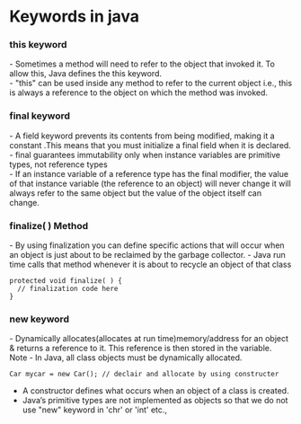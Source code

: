 <h1>Keywords in java</h1>
<h3>this keyword</h3>
- Sometimes a method will need to refer to the object that invoked it. To allow this, Java defines the this keyword.<br>
- "this" can be used inside any method to refer to the current object i.e., this is always a reference to the object on
which the method was invoked.

<h3>final keyword</h3>
- A field keyword prevents its contents from being modified, making it a constant .This means that you must initialize a final field when it is declared. <br>
- final guarantees immutability only when instance variables are primitive types, not reference types <br>
- If an instance variable of a reference type has the final modifier, the value of that instance variable (the reference
to an object) will never change it will always refer to the same object but the value of the object itself can change.

<h3>finalize( ) Method</h3>
- By using finalization you can define specific actions that will occur when an object is just about to be reclaimed by the garbage collector.
- Java run time calls that method whenever it is about to recycle an object of that class
  
  ```
  protected void finalize( ) {
    // finalization code here
  }
  ```
  
<h3>new keyword</h3>
- Dynamically allocates(allocates at run time)memory/address for an object & returns a reference to it. This reference is then stored in the variable.<br>
Note - In Java, all class objects must be dynamically allocated.

```
Car mycar = new Car(); // declair and allocate by using constructer
```
- A constructor defines what occurs when an object of a class is created.
- Java’s primitive types are not implemented as objects so that we do not use "new" keyword in 'chr' or 'int' etc.,
